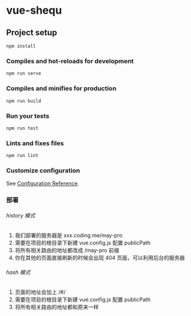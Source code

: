 # vue-shequ

## Project setup
```
npm install
```

### Compiles and hot-reloads for development
```
npm run serve
```

### Compiles and minifies for production
```
npm run build
```

### Run your tests
```
npm run test
```

### Lints and fixes files
```
npm run lint
```

### Customize configuration
See [Configuration Reference](https://cli.vuejs.org/config/).

### 部署

###### history 模式

1. 我们部署的服务器是 xxx.coding.me/may-pro
2. 需要在项目的根目录下新建 vue.config.js 配置 publicPath
3. 将所有相关路由的地址都改成 /may-pro 前缀
4. 你在其他的页面直接刷新的时候会出现 404 页面，可以利用后台的服务器

###### hash 模式

1. 页面的地址会加上 /#/
2. 需要在项目的根目录下新建 vue.config.js 配置 publicPath
3. 将所有相关路由的地址都和原来一样
